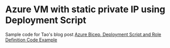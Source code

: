 # Azure VM with static private IP using Deployment Script

Sample code for Tao's blog post [Azure Bicep, Deployment Script and Role Definition Code Example](https://blog.tyang.org/2021/03/21/azure-bicep-deployment-script-role-def-example/)